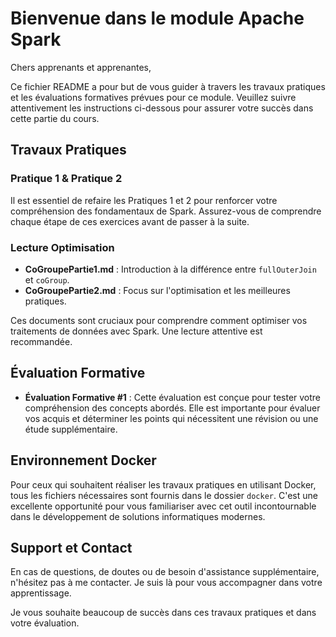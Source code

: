 # Bienvenue dans le module Apache Spark

Chers apprenants et apprenantes,

Ce fichier README a pour but de vous guider à travers les travaux pratiques et les évaluations formatives prévues pour ce module. Veuillez suivre attentivement les instructions ci-dessous pour assurer votre succès dans cette partie du cours.

## Travaux Pratiques

### Pratique 1 & Pratique 2
Il est essentiel de refaire les Pratiques 1 et 2 pour renforcer votre compréhension des fondamentaux de Spark. Assurez-vous de comprendre chaque étape de ces exercices avant de passer à la suite.

### Lecture Optimisation
- **CoGroupePartie1.md** : Introduction à la différence entre `fullOuterJoin` et `coGroup`.
- **CoGroupePartie2.md** : Focus sur l'optimisation et les meilleures pratiques.

Ces documents sont cruciaux pour comprendre comment optimiser vos traitements de données avec Spark. Une lecture attentive est recommandée.

## Évaluation Formative

- **Évaluation Formative #1** : Cette évaluation est conçue pour tester votre compréhension des concepts abordés. Elle est importante pour évaluer vos acquis et déterminer les points qui nécessitent une révision ou une étude supplémentaire.

## Environnement Docker

Pour ceux qui souhaitent réaliser les travaux pratiques en utilisant Docker, tous les fichiers nécessaires sont fournis dans le dossier `docker`. C'est une excellente opportunité pour vous familiariser avec cet outil incontournable dans le développement de solutions informatiques modernes.

## Support et Contact

En cas de questions, de doutes ou de besoin d'assistance supplémentaire, n'hésitez pas à me contacter. Je suis là pour vous accompagner dans votre apprentissage.

Je vous souhaite beaucoup de succès dans ces travaux pratiques et dans votre évaluation.
